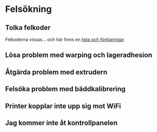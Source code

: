 # Felsökning

## Tolka felkoder
Felkoderna vissas... och här finns en [lista och förklaringar](../resources-support/error_codes.md).

## Lösa problem med warping och lageradhesion

## Åtgärda problem med extrudern

## Felsöka problem med bäddkalibrering

## Printer kopplar inte upp sig mot WiFi

## Jag kommer inte åt kontrollpanelen